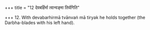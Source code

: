 +++
title = "12 देवबर्हिर्मा त्वान्वङ्मा तिर्यगिति"

+++
12. With devabarhirmā tvānvaṅ mā tiryak he holds together (the Darbha-blades with his left hand).  

